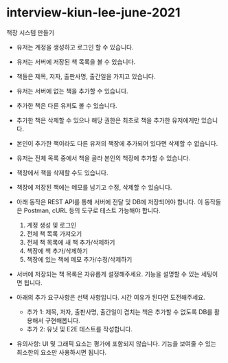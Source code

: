 # interview-kiun-lee-june-2021
책장 시스템 만들기
- 유저는 계정을 생성하고 로그인 할 수 있습니다.
- 유저는 서버에 저장된 책 목록을 볼 수 있습니다.
- 책들은 제목, 저자, 출판사명, 출간일을 가지고 있습니다.
- 유저는 서버에 없는 책을 추가할 수 있습니다.
- 추가한 책은 다른 유저도 볼 수 있습니다.
- 추가한 책은 삭제할 수 있으나 해당 권한은 최초로 책을 추가한 유저에게만 있습니다.
- 본인이 추가한 책이라도 다른 유저의 책장에 추가되어 있다면 삭제할 수 없습니다.
- 유저는 전체 목록 중에서 책을 골라 본인의 책장에 추가할 수 있습니다.
- 책장에서 책을 삭제할 수도 있습니다.
- 책장에 저장된 책에는 메모를 남기고 수정, 삭제할 수 있습니다.
- 아래 동작은 REST API를 통해 서버에 전달 및 DB에 저장되어야 합니다. 이 동작들은 Postman, cURL 등의 도구로 테스트 가능해야 합니다.
    1. 계정 생성 및 로그인
    2. 전체 책 목록 가져오기
    3. 전체 책 목록에 새 책 추가/삭제하기
    4. 책장에 책 추가/삭제하기
    5. 책장에 있는 책에 메모 추가/수정/삭제하기

- 서버에 저장되는 책 목록은 자유롭게 설정해주세요. 기능을 설명할 수 있는 세팅이면 됩니다.

- 아래의 추가 요구사항은 선택 사항입니다. 시간 여유가 된다면 도전해주세요.
    - 추가 1: 제목, 저자, 출판사명, 출간일이 겹치는 책은 추가할 수 없도록 DB를 활용해서 구현해봅니다.
    - 추가 2: 유닛 및 E2E 테스트를 작성합니다.

- 유의사항: UI 및 그래픽 요소는 평가에 포함되지 않습니다. 기능을 보여줄 수 있는 최소한의 요소만 사용하시면 됩니다.
